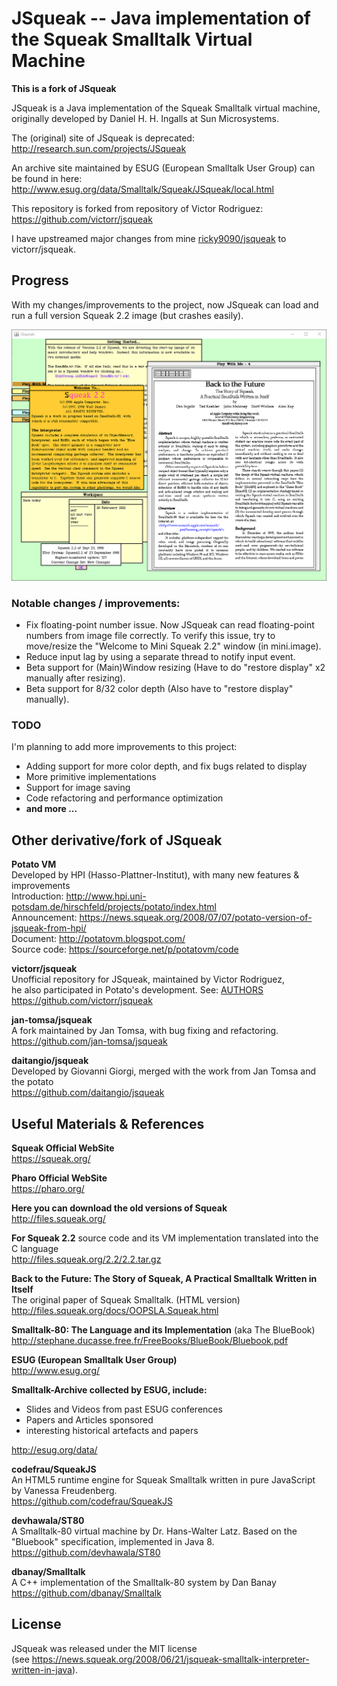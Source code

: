 # JSqueak -- Java implementation of the Squeak Smalltalk Virtual Machine

**This is a fork of JSqueak**

JSqueak is a Java implementation of the Squeak Smalltalk virtual machine, originally 
developed by Daniel H. H. Ingalls at Sun Microsystems.

The (original) site of JSqueak is deprecated:<br/>
http://research.sun.com/projects/JSqueak 

An archive site maintained by ESUG (European Smalltalk User Group) can be found in here:<br/>
http://www.esug.org/data/Smalltalk/Squeak/JSqueak/local.html

This repository is forked from repository of Victor Rodriguez:<br/>
https://github.com/victorr/jsqueak

I have upstreamed major changes from mine [ricky9090/jsqueak](https://github.com/ricky9090/jsqueak) to victorr/jsqueak.

## Progress

With my changes/improvements to the project, now JSqueak can load and run a full version Squeak 2.2 image (but crashes easily).

![Screenshot](jsqueak-demo.png)


### Notable changes / improvements:
* Fix floating-point number issue. Now JSqueak can read floating-point numbers from image file correctly. 
  To verify this issue, try to move/resize the "Welcome to Mini Squeak 2.2" window (in mini.image).
* Reduce input lag by using a separate thread to notify input event.
* Beta support for (Main)Window resizing (Have to do "restore display" x2 manually after resizing).
* Beta support for 8/32 color depth (Also have to "restore display" manually).

### TODO
I'm planning to add more improvements to this project:

* Adding support for more color depth, and fix bugs related to display
* More primitive implementations
* Support for image saving
* Code refactoring and performance optimization
* **and more ...**

## Other derivative/fork of JSqueak
**Potato VM**<br/>
Developed by HPI (Hasso-Plattner-Institut), with many new features & improvements<br/>
Introduction: http://www.hpi.uni-potsdam.de/hirschfeld/projects/potato/index.html <br/>
Announcement: https://news.squeak.org/2008/07/07/potato-version-of-jsqueak-from-hpi/ <br/>
Document: http://potatovm.blogspot.com/ <br/>
Source code: https://sourceforge.net/p/potatovm/code <br/>

**victorr/jsqueak**<br/>
Unofficial repository for JSqueak, maintained by Victor Rodriguez, <br/>
he also participated in Potato's development. See: [AUTHORS](https://sourceforge.net/p/potatovm/code/HEAD/tree/trunk/AUTHORS) <br/>
https://github.com/victorr/jsqueak

**jan-tomsa/jsqueak**<br/>
A fork maintained by Jan Tomsa, with bug fixing and refactoring.<br/>
https://github.com/jan-tomsa/jsqueak

**daitangio/jsqueak**<br/>
Developed by Giovanni Giorgi, merged with the work from Jan Tomsa and the potato<br/>
https://github.com/daitangio/jsqueak

## Useful Materials & References

**Squeak Official WebSite**<br/>
https://squeak.org/

**Pharo Official WebSite**<br/>
https://pharo.org/

**Here you can download the old versions of Squeak**<br/>
http://files.squeak.org/

**For Squeak 2.2** source code and its VM implementation translated into the C language<br/> 
http://files.squeak.org/2.2/2.2.tar.gz

**Back to the Future: The Story of Squeak, A Practical Smalltalk Written in Itself**<br/>
The original paper of Squeak Smalltalk. (HTML version)<br/>
http://files.squeak.org/docs/OOPSLA.Squeak.html

**Smalltalk-80: The Language and its Implementation** (aka The BlueBook)<br/>
http://stephane.ducasse.free.fr/FreeBooks/BlueBook/Bluebook.pdf

**ESUG (European Smalltalk User Group)**<br/>
http://www.esug.org/

**Smalltalk-Archive collected by ESUG, include:**<br/>
* Slides and Videos from past ESUG conferences
* Papers and Articles sponsored
* interesting historical artefacts and papers

http://esug.org/data/

**codefrau/SqueakJS**<br/>
An HTML5 runtime engine for Squeak Smalltalk written in pure JavaScript by Vanessa Freudenberg.<br/>
https://github.com/codefrau/SqueakJS

**devhawala/ST80**<br/>
A Smalltalk-80 virtual machine by Dr. Hans-Walter Latz. Based on the "Bluebook" specification, implemented in Java 8.<br/>
https://github.com/devhawala/ST80

**dbanay/Smalltalk**<br/>
A C++ implementation of the Smalltalk-80 system by Dan Banay<br/>
https://github.com/dbanay/Smalltalk

## License
JSqueak was released under the MIT license <br/> 
(see https://news.squeak.org/2008/06/21/jsqueak-smalltalk-interpreter-written-in-java).


